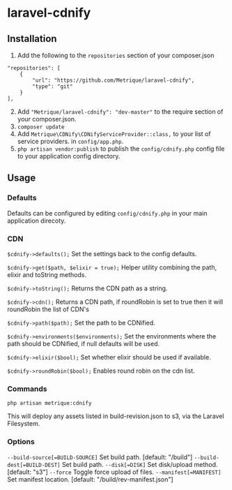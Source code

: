 # laravel-cdnify

## Installation

1. Add the following to the `repositories` section of your composer.json

```
"repositories": [
    {
        "url": "https://github.com/Metrique/laravel-cdnify",
        "type": "git"
    }
],
```

2. Add `"Metrique/laravel-cdnify": "dev-master"` to the require section of your composer.json. 
3. `composer update`
4. Add `Metrique\CDNify\CDNifyServiceProvider::class,` to your list of service providers. in `config/app.php`.
5. `php artisan vendor:publish` to publish the `config/cdnify.php` config file to your application config directory.

## Usage

### Defaults

Defaults can be configured by editing `config/cdnify.php` in your main application direcoty.

### CDN

`$cdnify->defaults();`
Set the settings back to the config defaults.

`$cdnify->get($path, $elixir = true);`
Helper utility combining the path, elixir and toString methods.

`$cdnify->toString();`
Returns the CDN path as a string.

`$cdnify->cdn();`
Returns a CDN path, if roundRobin is set to true then it will roundRobin the list of CDN's

`$cdnify->path($path);`
Set the path to be CDNified.

`$cdnify->environments($environments);`
Set the environments where the path should be CDNified, if null defaults will be used.

`$cdnify->elixir($bool);`
Set whether elixir should be used if available.

`$cdnify->roundRobin($bool);`
Enables round robin on the cdn list.


### Commands

`php artisan metrique:cdnify`

This will deploy any assets listed in build-revision.json to s3, via the Laravel Filesystem. 

### Options
`--build-source[=BUILD-SOURCE]` Set build path. [default: "/build"]
`--build-dest[=BUILD-DEST]` Set build path.
`--disk[=DISK]` Set disk/upload method. [default: "s3"]
`--force` Toggle force upload of files.
`--manifest[=MANIFEST]` Set manifest location. [default: "/build/rev-manifest.json"]
